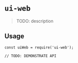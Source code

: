 # `ui-web`

> TODO: description

## Usage

```
const uiWeb = require('ui-web');

// TODO: DEMONSTRATE API
```
